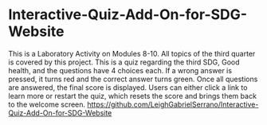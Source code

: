 # Interactive-Quiz-Add-On-for-SDG-Website
This is a Laboratory Activity on Modules 8-10.
All topics of the third quarter is covered by this project.
This is a quiz regarding the third SDG, Good health, and the questions have 4 choices each.
If a wrong answer is pressed, it turns red and the correct answer turns green. 
Once all questions are answered, the final score is displayed. Users can either click a link to learn more or restart the quiz, which resets the score and brings them back to the welcome screen.
https://github.com/LeighGabrielSerrano/Interactive-Quiz-Add-On-for-SDG-Website
